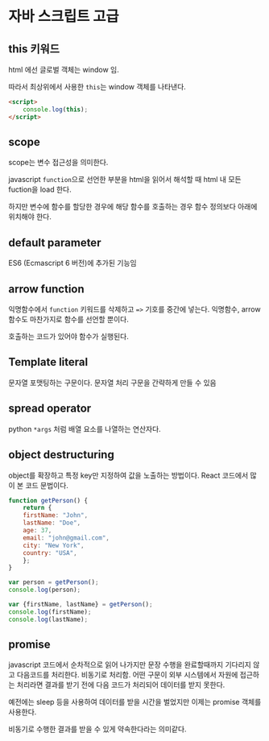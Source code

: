 # 자바 스크립트 고급

## this 키워드

html 에선 글로벌 객체는 window 임.

따라서 최상위에서 사용한 `this`는 window 객체를 나타낸다.

```html
<script>
    console.log(this);
</script>
```

## scope

scope는 변수 접근성을 의미한다.

javascript `function`으로 선언한 부분을 html을 읽어서 해석할 때 html 내 모든 fuction을 load 한다.

하지만 변수에 함수를 할당한 경우에 해당 함수를 호출하는 경우 함수 정의보다 아래에 위치해야 한다.

## default parameter

ES6 (Ecmascript 6 버전)에 추가된 기능임

## arrow function

익명함수에서 `function` 키워드를 삭제하고 `=>` 기호를 중간에 넣는다. 익명함수, arrow 함수도 마찬가지로 함수를 선언할 뿐이다.

호출하는 코드가 있어야 함수가 실행된다.

## Template literal

문자열 포맷팅하는 구문이다. 문자열 처리 구문을 간략하게 만들 수 있음

## spread operator

python `*args` 처럼 배열 요소를 나열하는 연산자다.


## object destructuring

object를 확장하고 특정 key만 지정하여 값을 노출하는 방법이다. React 코드에서 많이 본 코드 문법이다.

```javascript
function getPerson() {
    return {
    firstName: "John",
    lastName: "Doe",
    age: 37,
    email: "john@gmail.com",
    city: "New York",
    country: "USA",
    };
}

var person = getPerson();
console.log(person);

var {firstName, lastName} = getPerson();
console.log(firstName);
console.log(lastName);
```

## promise

javascript 코드에서 순차적으로 읽어 나가지만 문장 수행을 완료할때까지 기다리지 않고 다음코드를 처리한다. 비동기로 처리함. 어떤 구문이 외부 시스템에서 자원에 접근하는 처리라면 결과를 받기 전에 다음 코드가 처리되어 데이터를 받지 못한다.

예전에는 sleep 등을 사용하여 데이터를 받을 시간을 벌었지만 이제는 promise 객체를 사용한다.

비동기로 수행한 결과를 받을 수 있게 약속한다라는 의미같다.